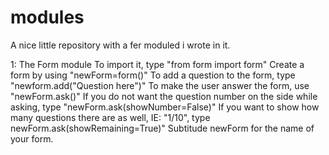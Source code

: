 # modules
A nice little repository with a fer moduled i wrote in it.

1:
  The Form module
  To import it, type "from form import form"
  Create a form by using "newForm=form()"
  To add a question to the form, type "newform.add("Question here")"
  To make the user answer the form, use "newForm.ask()"
  If you do not want the question number on the side while asking, type "newForm.ask(showNumber=False)"
  If you want to show how many questions there are as well, IE: "1/10", type newForm.ask(showRemaining=True)"
  Subtitude newForm for the name of your form.
 
